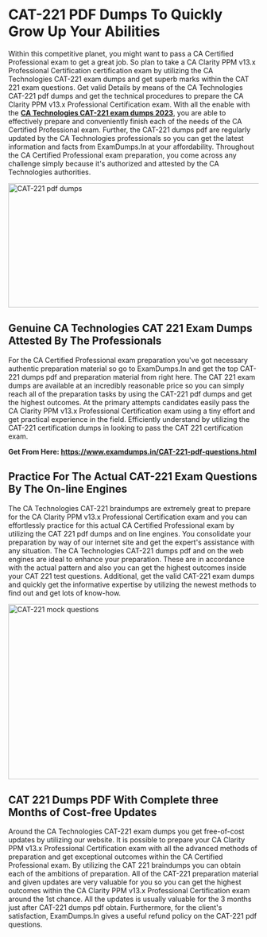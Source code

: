 <h1><strong>CAT-221 PDF Dumps To Quickly Grow Up Your Abilities</strong></h1>
<p>Within this competitive planet, you might want to pass a CA Certified Professional exam to get a great job. So plan to take a CA Clarity PPM v13.x Professional Certification certification exam by utilizing the CA Technologies CAT-221 exam dumps and get superb marks within the CAT 221 exam questions. Get valid Details by means of the CA Technologies CAT-221 pdf dumps and get the technical procedures to prepare the CA Clarity PPM v13.x Professional Certification exam. With all the enable with the <strong><a href="https://www.examdumps.in/CAT-221-pdf-questions.html">CA Technologies CAT-221 exam dumps 2023</a></strong>, you are able to effectively prepare and conveniently finish each of the needs of the CA Certified Professional exam. Further, the CAT-221 dumps pdf are regularly updated by the CA Technologies professionals so you can get the latest information and facts from ExamDumps.In at your affordability. Throughout the CA Certified Professional exam preparation, you come across any challenge simply because it's authorized and attested by the CA Technologies authorities.</p>
<p><img src="https://i.ibb.co/zxJwW90/Copy-of-Online-Classes-Twitter-header-post-Made-with-Poster-My-Wall-1.png" alt="CAT-221 pdf dumps" width="750" height="250" /></p>
<h2><strong>Genuine CA Technologies CAT 221 Exam Dumps Attested By The Professionals</strong></h2>
<p>For the CA Certified Professional exam preparation you've got necessary authentic preparation material so go to ExamDumps.In and get the top CAT-221 dumps pdf and preparation material from right here. The CAT 221 exam dumps are available at an incredibly reasonable price so you can simply reach all of the preparation tasks by using the CAT-221 pdf dumps and get the highest outcomes. At the primary attempts candidates easily pass the CA Clarity PPM v13.x Professional Certification exam using a tiny effort and get practical experience in the field. Efficiently understand by utilizing the CAT-221 certification dumps in looking to pass the CAT 221 certification exam.</p>
<p><strong>Get From Here:&nbsp;<a href="https://www.examdumps.in/CAT-221-pdf-questions.html">https://www.examdumps.in/CAT-221-pdf-questions.html</a></strong></p>
<h2><strong>Practice For The Actual CAT-221 Exam Questions By The On-line Engines</strong></h2>
<p>The CA Technologies CAT-221 braindumps are extremely great to prepare for the CA Clarity PPM v13.x Professional Certification exam and you can effortlessly practice for this actual CA Certified Professional exam by utilizing the CAT 221 pdf dumps and on line engines. You consolidate your preparation by way of our internet site and get the expert's assistance with any situation. The CA Technologies CAT-221 dumps pdf and on the web engines are ideal to enhance your preparation. These are in accordance with the actual pattern and also you can get the highest outcomes inside your CAT 221 test questions. Additional, get the valid CAT-221 exam dumps and quickly get the informative expertise by utilizing the newest methods to find out and get lots of know-how.</p>
<p><a href="https://www.examdumps.in/CAT-221-pdf-questions.html"><img src="https://i.ibb.co/QkNtdwY/Copy-of-Zoom-Online-Classes-Facebook-Share-Po-Made-with-Poster-My-Wall-1.jpg" alt="CAT-221 mock questions" width="670" height="352" /></a></p>
<h2><strong>CAT 221 Dumps PDF With Complete three Months of Cost-free Updates</strong></h2>
<p>Around the CA Technologies CAT-221 exam dumps you get free-of-cost updates by utilizing our website. It is possible to prepare your CA Clarity PPM v13.x Professional Certification exam with all the advanced methods of preparation and get exceptional outcomes within the CA Certified Professional exam. By utilizing the CAT 221 braindumps you can obtain each of the ambitions of preparation. All of the CAT-221 preparation material and given updates are very valuable for you so you can get the highest outcomes within the CA Clarity PPM v13.x Professional Certification exam around the 1st chance. All the updates is usually valuable for the 3 months just after CAT-221 dumps pdf obtain. Furthermore, for the client's satisfaction, ExamDumps.In gives a useful refund policy on the CAT-221 pdf questions.</p>
